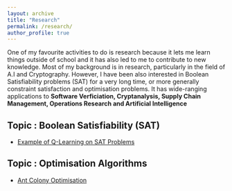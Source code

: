 ```yaml
---
layout: archive
title: "Research"
permalink: /research/
author_profile: true
---
```


One of my favourite activities to do is research because it lets me learn things outside of school and it has also led to me to contribute to new knowledge. Most of my background is in research, particularly in the field of A.I and Cryptography. However, I have been also interested in Boolean Satisfiability problems (SAT) for a very long time, or more generally constraint satisfaction and optimisation problems. It has wide-ranging applications to **Software Verficiation, Cryptanalysis, Supply Chain Management, Operations Research and Artificial Intelligence**

## Topic : Boolean Satisfiability (SAT)
- [Example of Q-Learning on SAT Problems](/aco) 

## Topic : Optimisation Algorithms
- [Ant Colony Optimisation](/q-learn-graph-sat)
